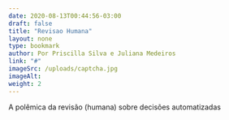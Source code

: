 ```yaml
---
date: 2020-08-13T00:44:56-03:00
draft: false
title: "Revisao Humana"
layout: none
type: bookmark
author: Por Priscilla Silva e Juliana Medeiros
link: "#"
imageSrc: /uploads/captcha.jpg
imageAlt:
weight: 2
---
```

A polêmica da revisão (humana) sobre decisões automatizadas
